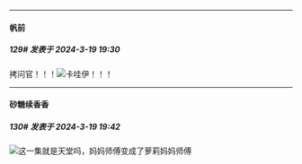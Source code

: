 ﻿
*****

####  帆前  
##### 129#       发表于 2024-3-19 19:30

拷问官！！！<img src="https://static.saraba1st.com/image/smiley/face2017/066.png" referrerpolicy="no-referrer">卡哇伊！！！


*****

####  砂糖续香香  
##### 130#       发表于 2024-3-19 19:42

<img src="https://static.saraba1st.com/image/smiley/carton2017/023.png" referrerpolicy="no-referrer">这一集就是天堂吗，妈妈师傅变成了萝莉妈妈师傅

